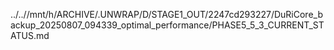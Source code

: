 ../..//mnt/h/ARCHIVE/.UNWRAP/D/STAGE1_OUT/2247cd293227/DuRiCore_backup_20250807_094339_optimal_performance/PHASE5_5_3_CURRENT_STATUS.md